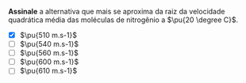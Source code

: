 **Assinale** a alternativa que mais se aproxima da raiz da velocidade quadrática média das moléculas de nitrogênio a $\pu{20 \degree C}$.

- [x] $\pu{510 m.s-1}$
- [ ] $\pu{540 m.s-1}$
- [ ] $\pu{560 m.s-1}$
- [ ] $\pu{600 m.s-1}$
- [ ] $\pu{610 m.s-1}$
